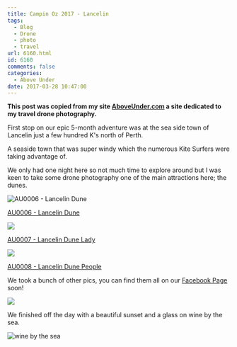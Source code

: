 ```yaml
---
title: Campin Oz 2017 - Lancelin
tags:
  - Blog
  - Drone
  - photo
  - travel
url: 6160.html
id: 6160
comments: false
categories:
  - Above Under
date: 2017-03-28 10:47:00
---
```


**This post was copied from my site [AboveUnder.com](https://aboveunder.com) a site dedicated to my travel drone photography.**

First stop on our epic 5-month adventure was at the sea side town of Lancelin just a few hundred K's north of Perth.

<!-- more -->

A seaside town that was super windy which the numerous Kite Surfers were taking advantage of.

We only had one night here so not much time to explore around but I was keen to take some drone photography one of the main attractions here; the dunes.

![AU0006 - Lancelin Dune](//cdn.shopify.com/s/files/1/1830/7597/products/DJI_0235_grande.jpg?v=1490696915)

[AU0006 - Lancelin Dune](https://aboveunder.com/products/au0006-lancelin-dune "lancelin dune")

![](//cdn.shopify.com/s/files/1/1830/7597/products/DJI_0249_grande.jpg?v=1490696981)

[AU0007 - Lancelin Dune Lady](https://aboveunder.com/products/au0007-lancelin-dune-lady "Lancelin dune lady")

![](//cdn.shopify.com/s/files/1/1830/7597/products/DJI_0267_grande.jpg?v=1490697028)

[AU0008 - Lancelin Dune People](https://aboveunder.com/products/au0008-lancelin-dune-people "lancelin dune people")

We took a bunch of other pics, you can find them all on our [Facebook Page](https://www.facebook.com/aboveunder/ "above under facebook page") soon!

![](//cdn.shopify.com/s/files/1/1830/7597/files/IMG_9487_grande.jpg?v=1490697847)

We finished off the day with a beautiful sunset and a glass on wine by the sea.

![wine by the sea](//cdn.shopify.com/s/files/1/1830/7597/files/IMG_9506_grande.jpg?v=1490696021)
